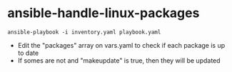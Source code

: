 # ansible-handle-linux-packages

```
ansible-playbook -i inventory.yaml playbook.yaml
```

- Edit the "packages" array on vars.yaml to check if each package is up to date
- If somes are not and "makeupdate" is true, then they will be updated
